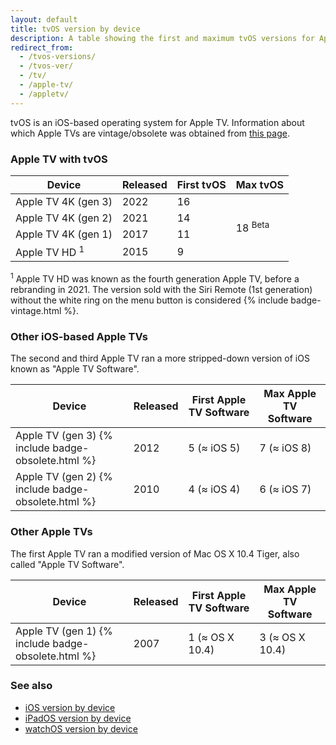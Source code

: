 ```yaml
---
layout: default
title: tvOS version by device
description: A table showing the first and maximum tvOS versions for Apple TV.
redirect_from:
  - /tvos-versions/
  - /tvos-ver/
  - /tv/
  - /apple-tv/
  - /appletv/
---
```


tvOS is an iOS-based operating system for Apple TV. Information about which Apple TVs are vintage/obsolete was obtained from <a href="https://support.apple.com/en-us/HT201624">this page</a>.

### Apple TV with tvOS

<table class="table table-bordered">
  <thead>
    <tr>
      <th>Device</th>
      <th>Released</th>
      <th>First tvOS</th>
      <th>Max tvOS</th>
    </tr>
  </thead>
  <tbody>
    <tr>
      <td>Apple TV 4K (gen 3)</td>
      <td>2022</td>
      <td>16</td>
      <td rowspan="4" class="green">18 <sup class="beta">Beta</sup></td>
    </tr>
    <tr>
      <td>Apple TV 4K (gen 2)</td>
      <td>2021</td>
      <td>14</td>
    </tr>
    <tr>
      <td>Apple TV 4K (gen 1)</td>
      <td>2017</td>
      <td>11</td>
    </tr>
    <tr>
      <td>Apple TV HD <sup>1</sup></td>
      <td>2015</td>
      <td>9</td>
    </tr>
  </tbody>
</table>

<sup>1</sup> Apple TV HD was known as the fourth generation Apple TV, before a rebranding in 2021. The version sold with the Siri Remote (1st generation) without the white ring on the menu button is considered {% include badge-vintage.html %}.

### Other iOS-based Apple TVs

The second and third Apple TV ran a more stripped-down version of iOS known as "Apple TV Software".

<table class="table table-bordered">
  <thead>
    <tr>
      <th>Device</th>
      <th>Released</th>
      <th>First Apple TV Software</th>
      <th>Max Apple TV Software</th>
    </tr>
  </thead>
  <tbody>
    <tr>
      <td>Apple TV (gen 3) {% include badge-obsolete.html %}</td>
      <td>2012</td>
      <td>5 (≈ iOS 5)</td>
      <td>7 (≈ iOS 8)</td>
    </tr>
    <tr>
      <td>Apple TV (gen 2) {% include badge-obsolete.html %}</td>
      <td>2010</td>
      <td>4 (≈ iOS 4)</td>
      <td>6 (≈ iOS 7)</td>
    </tr>
  </tbody>
</table>

### Other Apple TVs

The first Apple TV ran a modified version of Mac OS X 10.4 Tiger, also called "Apple TV Software".

<table class="table table-bordered">
  <thead>
    <tr>
      <th>Device</th>
      <th>Released</th>
      <th>First Apple TV Software</th>
      <th>Max Apple TV Software</th>
    </tr>
  </thead>
  <tbody>
    <tr>
      <td>Apple TV (gen 1) {% include badge-obsolete.html %}</td>
      <td>2007</td>
      <td>1 (≈ OS X 10.4)</td>
      <td>3 (≈ OS X 10.4)</td>
    </tr>
  </tbody>
</table>

### See also

* [iOS version by device](/ios)
* [iPadOS version by device](/ipados)
* [watchOS version by device](/watchos)
